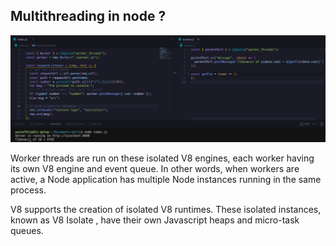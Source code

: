 ## Multithreading in node ?

![cover](./cover.png)

Worker threads are run on these isolated V8 engines, each worker having its own V8 engine and event queue. In other words, when workers are active, a Node application has multiple Node instances running in the same process.

V8 supports the creation of isolated V8 runtimes. These isolated instances, known as V8 Isolate , have their own Javascript heaps and micro-task queues.
